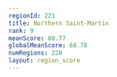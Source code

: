 ```yaml
---
regionId: 221
title: Northern Saint-Martin
rank: 9
meanScore: 80.77
globalMeanScore: 68.78
numRegions: 220
layout: region_score
---
```

